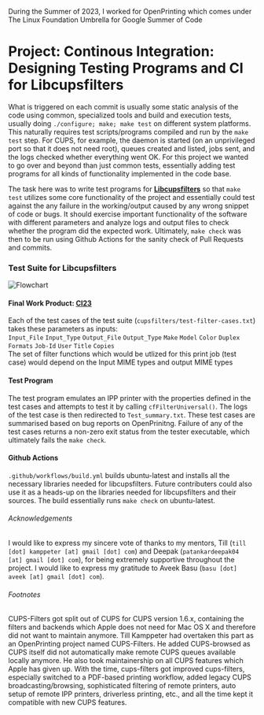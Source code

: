 During the Summer of 2023, I worked for OpenPrinting which comes under The Linux Foundation Umbrella for Google Summer of Code
# Project: Continous Integration: Designing Testing Programs and CI for Libcupsfilters

What is triggered on each commit is usually some static analysis of the code using common, specialized tools and build and execution tests, usually doing `./configure; make; make test` on different system platforms. This naturally requires test scripts/programs compiled and run by the `make test` step. For CUPS, for example, the daemon is started (on an unprivileged port so that it does not need root), queues created and listed, jobs sent, and the logs checked whether everything went OK. For this project we wanted to go over and beyond than just common tests, essentially adding test programs for all kinds of functionality implemented in the code base.

The task here was to write test programs for [**Libcupsfilters**](https://github.com/openprinting/libcupsfilters) so that `make test` utilizes some core functionality of the project and essentially could test against the any failure in the working/output caused by any wrong snippet of code or bugs. It should exercise important functionality of the software with different parameters and analyze logs and output files to check whether the program did the expected work. Ultimately, `make check` was then to be run using Github Actions for the sanity check of Pull Requests and commits.
 


### Test Suite for Libcupsfilters
![Flowchart](https://github.com/pranjanpr/Delfi/assets/57591230/c371a43c-8781-4a00-912f-a7b5ca70e269)

#### Final Work Product: [CI23](https://github.com/pranjanpr/libcupsfilters/blob/ci23/)
Each of the test cases of the test suite (`cupsfilters/test-filter-cases.txt`) takes these parameters as inputs:\
`Input_File` `Input_Type` `Output_File` `Output_Type` `Make` `Model` `Color` `Duplex` `Formats` `Job-Id` `User` `Title` `Copies`\
The set of filter functions which would be utlized for this print job (test case) would depend on the Input MIME types and output MIME types

#### Test Program
The test program emulates an IPP printer with the properties defined in the test cases and attempts to test it by calling `cfFilterUniversal()`. The logs of the test case is then redirected to `Test_summary.txt`. These test cases are summarised based on bug reports on OpenPrinitng. Failure of any of the test cases returns a non-zero exit status from the tester executable, which ultimately fails the `make check`.

#### Github Actions
`.github/workflows/build.yml` builds ubuntu-latest and installs all the necessary libraries needed for libcupsfilters. Future contributers could also use it as a heads-up on the libraries needed for libcupsfilters and their sources. The build essentially runs `make check` on ubuntu-latest.

###### Acknowledgements
I would like to express my sincere vote of thanks to my mentors, Till (`till [dot] kamppeter [at] gmail [dot] com`) and Deepak (`patankardeepak04 [at] gmail [dot] com`), for being extremely supportive throughout the project. I would like to express my gratitude to Aveek Basu (`basu [dot] aveek [at] gmail [dot] com`).

###### Footnotes
CUPS-Filters got split out of CUPS for CUPS version 1.6.x, containing the filters and backends which Apple does not need for Mac OS X and therefore did not want to maintain anymore. Till Kamppeter had overtaken this part as an OpenPrinting project named CUPS-Filters. He added CUPS-browsed as CUPS itself did not automatically make remote CUPS queues available locally anymore. He also took maintainership on all CUPS features which Apple has given up. With the time, cups-filters got improved cups-filters, especially switched to a PDF-based printing workflow, added legacy CUPS broadcasting/browsing, sophisticated filtering of remote printers, auto setup of remote IPP printers, driverless printing, etc., and all the time kept it compatible with new CUPS features.
